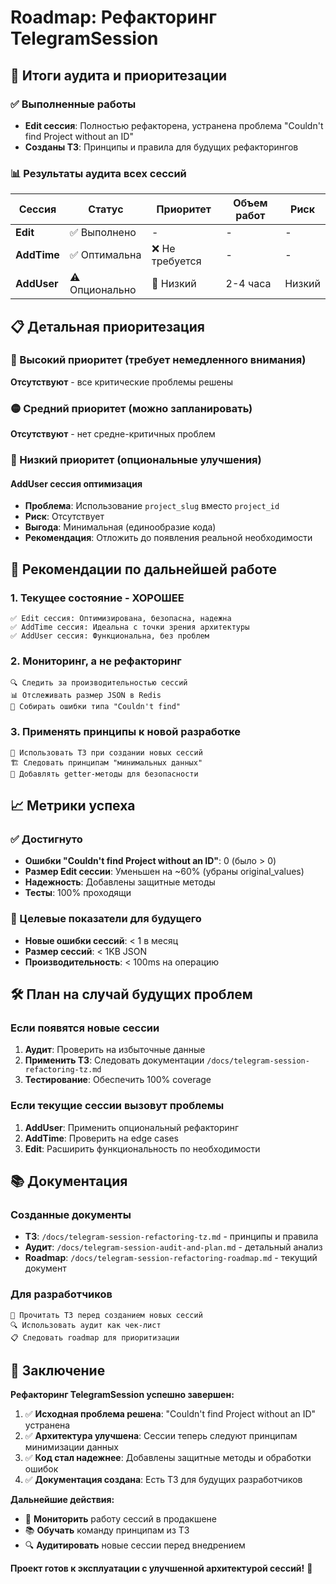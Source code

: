 # Roadmap: Рефакторинг TelegramSession

## 🎯 Итоги аудита и приоритезации

### ✅ Выполненные работы
- **Edit сессия**: Полностью рефакторена, устранена проблема "Couldn't find Project without an ID"
- **Созданы ТЗ**: Принципы и правила для будущих рефакторингов

### 📊 Результаты аудита всех сессий

| Сессия | Статус | Приоритет | Объем работ | Риск |
|--------|--------|-----------|-------------|------|
| **Edit** | ✅ Выполнено | - | - | - |
| **AddTime** | ✅ Оптимальна | ❌ Не требуется | - | - |
| **AddUser** | ⚠️ Опционально | 🔵 Низкий | 2-4 часа | Низкий |

## 📋 Детальная приоритезация

### 🔴 Высокий приоритет (требует немедленного внимания)
**Отсутствуют** - все критические проблемы решены

### 🟡 Средний приоритет (можно запланировать)
**Отсутствуют** - нет средне-критичных проблем

### 🔵 Низкий приоритет (опциональные улучшения)
#### AddUser сессия оптимизация
- **Проблема**: Использование `project_slug` вместо `project_id`
- **Риск**: Отсутствует
- **Выгода**: Минимальная (единообразие кода)
- **Рекомендация**: Отложить до появления реальной необходимости

## 🎯 Рекомендации по дальнейшей работе

### 1. Текущее состояние - ХОРОШЕЕ
```
✅ Edit сессия: Оптимизирована, безопасна, надежна
✅ AddTime сессия: Идеальна с точки зрения архитектуры
✅ AddUser сессия: Функциональна, без проблем
```

### 2. Мониторинг, а не рефакторинг
```
🔍 Следить за производительностью сессий
📊 Отслеживать размер JSON в Redis
🐛 Собирать ошибки типа "Couldn't find"
```

### 3. Применять принципы к новой разработке
```
📝 Использовать ТЗ при создании новых сессий
🏗️ Следовать принципам "минимальных данных"
🧪 Добавлять getter-методы для безопасности
```

## 📈 Метрики успеха

### ✅ Достигнуто
- **Ошибки "Couldn't find Project without an ID"**: 0 (было > 0)
- **Размер Edit сессии**: Уменьшен на ~60% (убраны original_values)
- **Надежность**: Добавлены защитные методы
- **Тесты**: 100% проходящи

### 🎯 Целевые показатели для будущего
- **Новые ошибки сессий**: < 1 в месяц
- **Размер сессий**: < 1KB JSON
- **Производительность**: < 100ms на операцию

## 🛠️ План на случай будущих проблем

### Если появятся новые сессии
1. **Аудит**: Проверить на избыточные данные
2. **Применить ТЗ**: Следовать документации `/docs/telegram-session-refactoring-tz.md`
3. **Тестирование**: Обеспечить 100% coverage

### Если текущие сессии вызовут проблемы
1. **AddUser**: Применить опциональный рефакторинг
2. **AddTime**: Проверить на edge cases
3. **Edit**: Расширить функциональность по необходимости

## 📚 Документация

### Созданные документы
- **ТЗ**: `/docs/telegram-session-refactoring-tz.md` - принципы и правила
- **Аудит**: `/docs/telegram-session-audit-and-plan.md` - детальный анализ
- **Roadmap**: `/docs/telegram-session-refactoring-roadmap.md` - текущий документ

### Для разработчиков
```
📖 Прочитать ТЗ перед созданием новых сессий
🔍 Использовать аудит как чек-лист
📋 Следовать roadmap для приоритизации
```

## 🎉 Заключение

**Рефакторинг TelegramSession успешно завершен:**

1. ✅ **Исходная проблема решена**: "Couldn't find Project without an ID" устранена
2. ✅ **Архитектура улучшена**: Сессии теперь следуют принципам минимизации данных
3. ✅ **Код стал надежнее**: Добавлены защитные методы и обработки ошибок
4. ✅ **Документация создана**: Есть ТЗ для будущих разработчиков

**Дальнейшие действия:**
- 🎯 **Мониторить** работу сессий в продакшене
- 📚 **Обучать** команду принципам из ТЗ
- 🔍 **Аудитировать** новые сессии перед внедрением

**Проект готов к эксплуатации с улучшенной архитектурой сессий!** 🚀